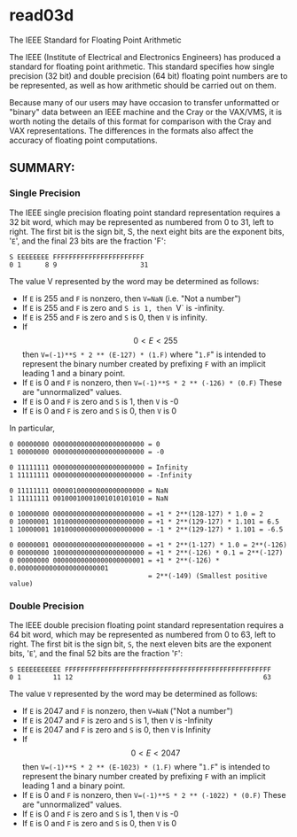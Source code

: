 # read03d
The IEEE Standard for Floating Point Arithmetic

The IEEE (Institute of Electrical and Electronics Engineers) has produced a standard for floating point arithmetic. This standard specifies how single precision (32 bit) and double precision (64 bit) floating point numbers are to be represented, as well as how arithmetic should be carried out on them.

Because many of our users may have occasion to transfer unformatted or "binary" data between an IEEE machine and the Cray or the VAX/VMS, it is worth noting the details of this format for comparison with the Cray and VAX representations. The differences in the formats also affect the accuracy of floating point computations.

## SUMMARY:

### Single Precision
The IEEE single precision floating point standard representation requires a 32 bit word, which may be represented as numbered from 0 to 31, left to right. The first bit is the sign bit, S, the next eight bits are the exponent bits, '`E`', and the final 23 bits are the fraction 'F':

	S EEEEEEEE FFFFFFFFFFFFFFFFFFFFFFF
	0 1      8 9                     31

The value V represented by the word may be determined as follows:

- If `E` is 255 and `F` is nonzero, then `V=NaN` (i.e. "Not a number")
- If `E` is 255 and `F` is zero and `S is 1, then `V` is -infinity.
- If `E` is 255 and `F` is zero and `S` is 0, then `V` is infinity.
- If $$0<E<255$$ then `V=(-1)**S * 2 ** (E-127) * (1.F)` where "`1.F`" is intended to represent the binary number created by prefixing `F` with an implicit leading 1 and a binary point.
- If `E` is 0 and `F` is nonzero, then `V=(-1)**S * 2 ** (-126) * (0.F)` These are "unnormalized" values.
- If `E` is 0 and `F` is zero and `S` is 1, then `V` is -0
- If `E` is 0 and `F` is zero and `S` is 0, then `V` is 0

In particular,

	0 00000000 00000000000000000000000 = 0
	1 00000000 00000000000000000000000 = -0

	0 11111111 00000000000000000000000 = Infinity
	1 11111111 00000000000000000000000 = -Infinity

	0 11111111 00000100000000000000000 = NaN
	1 11111111 00100010001001010101010 = NaN

	0 10000000 00000000000000000000000 = +1 * 2**(128-127) * 1.0 = 2
	0 10000001 10100000000000000000000 = +1 * 2**(129-127) * 1.101 = 6.5
	1 10000001 10100000000000000000000 = -1 * 2**(129-127) * 1.101 = -6.5

	0 00000001 00000000000000000000000 = +1 * 2**(1-127) * 1.0 = 2**(-126)
	0 00000000 10000000000000000000000 = +1 * 2**(-126) * 0.1 = 2**(-127)
	0 00000000 00000000000000000000001 = +1 * 2**(-126) * 0.00000000000000000000001
									   = 2**(-149) (Smallest positive value)
### Double Precision
The IEEE double precision floating point standard representation requires a 64 bit word, which may be represented as numbered from 0 to 63, left to right. The first bit is the sign bit, `S`, the next eleven bits are the exponent bits, '`E`', and the final 52 bits are the fraction '`F`':

	S EEEEEEEEEEE FFFFFFFFFFFFFFFFFFFFFFFFFFFFFFFFFFFFFFFFFFFFFFFFFFFF
	0 1        11 12                                                63

The value `V` represented by the word may be determined as follows:

- If `E` is 2047 and `F` is nonzero, then `V=NaN` ("Not a number")
- If `E` is 2047 and `F` is zero and `S` is 1, then `V` is -Infinity
- If `E` is 2047 and `F` is zero and `S` is 0, then `V` is Infinity
- If $$0<E<2047$$ then `V=(-1)**S * 2 ** (E-1023) * (1.F)` where "`1.F`" is intended to represent the binary number created by prefixing `F` with an implicit leading 1 and a binary point.
- If `E` is 0 and `F` is nonzero, then `V=(-1)**S * 2 ** (-1022) * (0.F)` These are "unnormalized" values.
- If `E` is 0 and `F` is zero and `S` is 1, then `V` is -0
- If `E` is 0 and `F` is zero and `S` is 0, then `V` is 0
